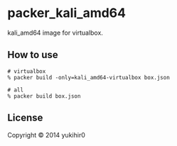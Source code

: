 # packer_kali_amd64

kali_amd64 image for virtualbox.

## How to use

```
# virtualbox
% packer build -only=kali_amd64-virtualbox box.json

# all
% packer build box.json
```

## License

Copyright &copy; 2014 yukihir0
